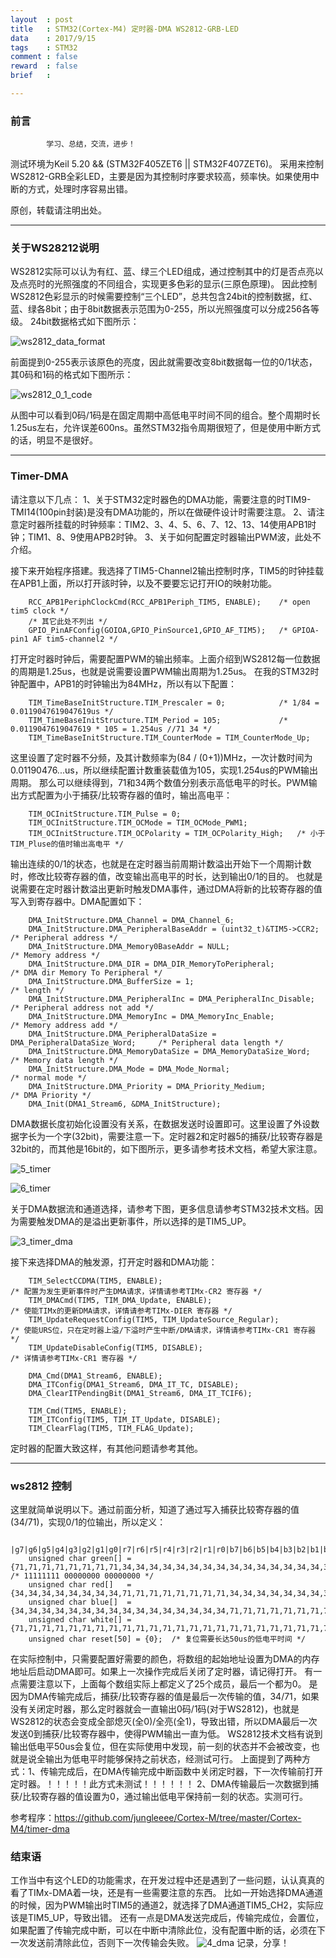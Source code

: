 ```yaml
---
layout  : post
title   : STM32(Cortex-M4) 定时器-DMA WS2812-GRB-LED
data    : 2017/9/15
tags    : STM32
comment : false
reward  : false
brief   :

---
```

### 前言
```
        学习、总结，交流，进步！
```
测试环境为Keil 5.20 && (STM32F405ZET6 || STM32F407ZET6)。
采用来控制WS2812-GRB全彩LED，主要是因为其控制时序要求较高，频率快。如果使用中断的方式，处理时序容易出错。

原创，转载请注明出处。

---
### 关于WS28212说明
WS2812实际可以认为有红、蓝、绿三个LED组成，通过控制其中的灯是否点亮以及点亮时的光照强度的不同组合，实现更多色彩的显示(三原色原理)。
因此控制WS2812色彩显示的时候需要控制“三个LED”，总共包含24bit的控制数据，红、蓝、绿各8bit；由于8bit数据表示范围为0-255，所以光照强度可以分成256各等级。
24bit数据格式如下图所示：

<!-- more -->

![ws2812_data_format](/picture/img/stm32-timer-dma/1_ws2812_data.png)


前面提到0-255表示该原色的亮度，因此就需要改变8bit数据每一位的0/1状态，其0码和1码的格式如下图所示：

![ws2812_0_1_code](/picture/img/stm32-timer-dma/2_ws2812_01code.png)

从图中可以看到0码/1码是在固定周期中高低电平时间不同的组合。整个周期时长1.25us左右，允许误差600ns。虽然STM32指令周期很短了，但是使用中断方式的话，明显不是很好。

---
### Timer-DMA
请注意以下几点：
1、关于STM32定时器色的DMA功能，需要注意的时TIM9-TMI14(100pin封装)是没有DMA功能的，所以在做硬件设计时需要注意。
2、请注意定时器所挂载的时钟频率：TIM2、3、4、5、6、7、12、13、14使用APB1时钟；TIM1、8、9使用APB2时钟。
3、关于如何配置定时器输出PWM波，此处不介绍。

接下来开始程序搭建。我选择了TIM5-Channel2输出控制时序，TIM5的时钟挂载在APB1上面，所以打开該时钟，以及不要要忘记打开IO的映射功能。
```
    RCC_APB1PeriphClockCmd(RCC_APB1Periph_TIM5, ENABLE);    /* open tim5 clock */
    /* 其它此处不列出 */
    GPIO_PinAFConfig(GOIOA,GPIO_PinSource1,GPIO_AF_TIM5);   /* GPIOA-pin1 AF tim5-channel2 */
```

打开定时器时钟后，需要配置PWM的输出频率。上面介绍到WS2812每一位数据的周期是1.25us，也就是说需要设置PWM输出周期为1.25us。
在我的STM32时钟配置中，APB1的时钟输出为84MHz，所以有以下配置：
```
    TIM_TimeBaseInitStructure.TIM_Prescaler = 0;            /* 1/84 = 0.0119047619047619us */
    TIM_TimeBaseInitStructure.TIM_Period = 105;             /* 0.0119047619047619 * 105 = 1.254us //71 34 */
    TIM_TimeBaseInitStructure.TIM_CounterMode = TIM_CounterMode_Up;
```

这里设置了定时器不分频，及其计数频率为(84 / (0+1))MHz，一次计数时间为0.01190476...us，所以继续配置计数重装载值为105，实现1.254us的PWM输出周期。
那么可以继续得到，71和34两个数值分别表示高低电平的时长。PWM输出方式配置为小于捕获/比较寄存器的值时，输出高电平：
```
    TIM_OCInitStructure.TIM_Pulse = 0;
    TIM_OCInitStructure.TIM_OCMode = TIM_OCMode_PWM1;
    TIM_OCInitStructure.TIM_OCPolarity = TIM_OCPolarity_High;   /* 小于TIM_Pluse的值时输出高电平 */
```

输出连续的0/1的状态，也就是在定时器当前周期计数溢出开始下一个周期计数时，修改比较寄存器的值，改变输出高电平的时长，达到输出0/1的目的。
也就是说需要在定时器计数溢出更新时触发DMA事件，通过DMA将新的比较寄存器的值写入到寄存器中。DMA配置如下：
```
    DMA_InitStructure.DMA_Channel = DMA_Channel_6;
    DMA_InitStructure.DMA_PeripheralBaseAddr = (uint32_t)&TIM5->CCR2;	        /* Peripheral address */
    DMA_InitStructure.DMA_Memory0BaseAddr = NULL;                               /* Memory address */
    DMA_InitStructure.DMA_DIR = DMA_DIR_MemoryToPeripheral;				        /* DMA dir Memory To Peripheral */
    DMA_InitStructure.DMA_BufferSize = 1;	                                    /* length */
    DMA_InitStructure.DMA_PeripheralInc = DMA_PeripheralInc_Disable;		    /* Peripheral address not add */
    DMA_InitStructure.DMA_MemoryInc = DMA_MemoryInc_Enable;			            /* Memory address add */
    DMA_InitStructure.DMA_PeripheralDataSize = DMA_PeripheralDataSize_Word;     /* Peripheral data length */
    DMA_InitStructure.DMA_MemoryDataSize = DMA_MemoryDataSize_Word;             /* Memory data length */
    DMA_InitStructure.DMA_Mode = DMA_Mode_Normal;				                /* normal mode */
    DMA_InitStructure.DMA_Priority = DMA_Priority_Medium;                       /* DMA Priority */
    DMA_Init(DMA1_Stream6, &DMA_InitStructure);
```

DMA数据长度初始化设置没有关系，在数据发送时设置即可。这里设置了外设数据字长为一个字(32bit)，需要注意一下。定时器2和定时器5的捕获/比较寄存器是32bit的，而其他是16bit的，如下图所示，更多请参考技术文档，希望大家注意。

![5_timer](/picture/img/stm32-timer-dma/5_timer.png)

![6_timer](/picture/img/stm32-timer-dma/6_timer.png)

关于DMA数据流和通道选择，请参考下图，更多信息请参考STM32技术文档。因为需要触发DMA的是溢出更新事件，所以选择的是TIM5_UP。

![3_timer_dma](/picture/img/stm32-timer-dma/3_timer_dma.png)

接下来选择DMA的触发源，打开定时器和DMA功能：
```
    TIM_SelectCCDMA(TIM5, ENABLE);                                          /* 配置为发生更新事件时产生DMA请求，详情请参考TIMx-CR2 寄存器 */
    TIM_DMACmd(TIM5, TIM_DMA_Update, ENABLE);                               /* 使能TIMx的更新DMA请求，详情请参考TIMx-DIER 寄存器 */
    TIM_UpdateRequestConfig(TIM5, TIM_UpdateSource_Regular);                /* 使能URS位，只在定时器上溢/下溢时产生中断/DMA请求，详情请参考TIMx-CR1 寄存器 */
    TIM_UpdateDisableConfig(TIM5, DISABLE);                                 /* 详情请参考TIMx-CR1 寄存器 */

    DMA_Cmd(DMA1_Stream6, ENABLE);
    DMA_ITConfig(DMA1_Stream6, DMA_IT_TC, DISABLE);
    DMA_ClearITPendingBit(DMA1_Stream6, DMA_IT_TCIF6);

    TIM_Cmd(TIM5, ENABLE);
    TIM_ITConfig(TIM5, TIM_IT_Update, DISABLE);
    TIM_ClearFlag(TIM5, TIM_FLAG_Update);
```

定时器的配置大致这样，有其他问题请参考其他。

---
### ws2812 控制
这里就简单说明以下。通过前面分析，知道了通过写入捕获比较寄存器的值(34/71)，实现0/1的位输出，所以定义：
```
                            |g7|g6|g5|g4|g3|g2|g1|g0|r7|r6|r5|r4|r3|r2|r1|r0|b7|b6|b5|b4|b3|b2|b1|b0|
    unsigned char green[] = {71,71,71,71,71,71,71,71,34,34,34,34,34,34,34,34,34,34,34,34,34,34,34,34,0}; /* 11111111 00000000 00000000 */
    unsigned char red[]   = {34,34,34,34,34,34,34,34,71,71,71,71,71,71,71,71,34,34,34,34,34,34,34,34,0};
    unsigned char blue[]  = {34,34,34,34,34,34,34,34,34,34,34,34,34,34,34,34,71,71,71,71,71,71,71,71,0};
    unsigned char white[] = {71,71,71,71,71,71,71,71,71,71,71,71,71,71,71,71,71,71,71,71,71,71,71,71,0};
    unsigned char reset[50] = {0};  /* 复位需要长达50us的低电平时间 */
```

在实际控制中，只需要配置好需要的颜色，将数组的起始地址设置为DMA的内存地址后启动DMA即可。如果上一次操作完成后关闭了定时器，请记得打开。
有一点需要注意以下，上面每个数组实际上都定义了25个成员，最后一个都为0。
是因为DMA传输完成后，捕获/比较寄存器的值是最后一次传输的值，34/71，如果没有关闭定时器，那么定时器就会一直输出0码/1码(对于WS2812)，也就是WS2812的状态会变成全部熄灭(全0)/全亮(全1)，导致出错，所以DMA最后一次发送0到捕获/比较寄存器中，使得PWM输出一直为低。
WS2812技术文档有说到输出低电平50us会复位，但在实际使用中发现，前一刻的状态并不会被改变，也就是说全输出为低电平时能够保持之前状态，经测试可行。
上面提到了两种方式：1、传输完成后，在DMA传输完成中断函数中关闭定时器，下一次传输前打开定时器。！！！！！此方式未测试！！！！！！
                    2、DMA传输最后一次数据到捕获/比较寄存器的值设置为0，通过输出低电平保持前一刻的状态。实测可行。


参考程序：https://github.com/jungleeee/Cortex-M/tree/master/Cortex-M4/timer-dma

### 结束语
工作当中有这个LED的功能需求，在开发过程中还是遇到了一些问题，认认真真的看了TIMx-DMA着一块，还是有一些需要注意的东西。
比如一开始选择DMA通道的时候，因为PWM输出时TIM5的通道2，就选择了DMA通道TIM5_CH2，实际应该是TIM5_UP，导致出错。
还有一点是DMA发送完成后，传输完成位，会置位，如果配置了传输完成中断，可以在中断中清除此位，没有配置中断的话，必须在下一次发送前清除此位，否则下一次传输会失败。
![4_dma](/picture/img/stm32-timer-dma/4_dma.png)
记录，分享！
